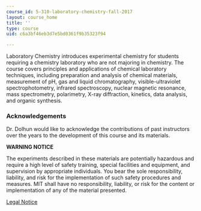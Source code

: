 ```yaml
---
course_id: 5-310-laboratory-chemistry-fall-2017
layout: course_home
title: ''
type: course
uid: c6a3bf46eb3d7e5bd0361f9b35323f94

---
```

Laboratory Chemistry introduces experimental chemistry for students requiring a chemistry laboratory who are not majoring in chemistry. The course covers principles and applications of chemical laboratory techniques, including preparation and analysis of chemical materials, measurement of pH, gas and liquid chromatography, visible-ultraviolet spectrophotometry, infrared spectroscopy, nuclear magnetic resonance, mass spectrometry, polarimetry, X-ray diffraction, kinetics, data analysis, and organic synthesis.

### Acknowledgements

Dr. Dolhun would like to acknowledge the contributions of past instructors over the years to the development of this course and its materials.

**WARNING NOTICE**

The experiments described in these materials are potentially hazardous and require a high level of safety training, special facilities and equipment, and supervision by appropriate individuals. You bear the sole responsibility, liability, and risk for the implementation of such safety procedures and measures. MIT shall have no responsibility, liability, or risk for the content or implementation of any of the material presented.  
  
[Legal Notice](/terms/)
